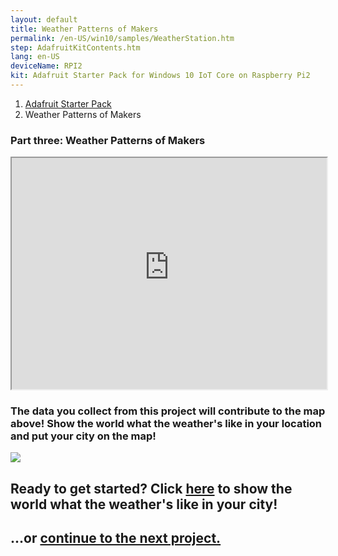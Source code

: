 ```yaml
---
layout: default
title: Weather Patterns of Makers
permalink: /en-US/win10/samples/WeatherStation.htm
step: AdafruitKitContents.htm
lang: en-US
deviceName: RPI2
kit: Adafruit Starter Pack for Windows 10 IoT Core on Raspberry Pi2
---
```


<ol class="breadcrumb">
  <li><a href="{{site.baseurl}}/{{page.lang}}/AdafruitMakerKit.htm">Adafruit Starter Pack</a></li>
  <li class="active">Weather Patterns of Makers</li>
</ol>

<h3 class="maker-kit"> Part three: Weather Patterns of Makers</h3>


<iframe class="maker-kit" src="http://adafruitsample.azurewebsites.net/cardViewer?lesson=203" width="100%" height="370px"></iframe>

<div class="row">
  <h3 class="maker-kit">
    The data you collect from this project will contribute to the map above! Show the world what the weather's like in your location and put your city on the map!
  </h3>
</div>

<div class="row projectRow">
  <div class="col-md-6 col-sm-12">
    <img src="{{site.baseurl}}/images/AdafruitStarterPack/WeatherStation.JPG">
  </div>
  <div class="col-md-6 col-sm-12">
    <h2 class="text-center maker-kit">Ready to get started?  Click <a target="_blank" href="http://www.hackster.io/projects/12721?auth_token=b26be92d375bc16823077bd874693e9c">here</a> to show the world what the weather's like in your city!</h2>
  </div>
</div>

<div class="row lineTop">
  <div class="col-md-6 col-md-offset-6 col-sm-12 text-right">
    <h2 class="maker-kit">...or <a href="{{site.baseurl}}/{{page.lang}}/win10/samples/WhatColor.htm"> continue to the next project.</a></h2>
  </div>
</div>
